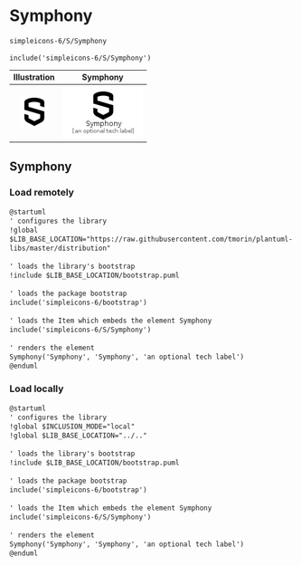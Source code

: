 # Symphony


```text
simpleicons-6/S/Symphony
```

```text
include('simpleicons-6/S/Symphony')
```



| Illustration | Symphony |
| :---: | :---: |
| ![illustration for Illustration](../../simpleicons-6/S/Symphony.png) | ![illustration for Symphony](../../simpleicons-6/S/Symphony.Local.png) |




## Symphony

### Load remotely
```plantuml
@startuml
' configures the library
!global $LIB_BASE_LOCATION="https://raw.githubusercontent.com/tmorin/plantuml-libs/master/distribution"

' loads the library's bootstrap
!include $LIB_BASE_LOCATION/bootstrap.puml

' loads the package bootstrap
include('simpleicons-6/bootstrap')

' loads the Item which embeds the element Symphony
include('simpleicons-6/S/Symphony')

' renders the element
Symphony('Symphony', 'Symphony', 'an optional tech label')
@enduml
```

### Load locally
```plantuml
@startuml
' configures the library
!global $INCLUSION_MODE="local"
!global $LIB_BASE_LOCATION="../.."

' loads the library's bootstrap
!include $LIB_BASE_LOCATION/bootstrap.puml

' loads the package bootstrap
include('simpleicons-6/bootstrap')

' loads the Item which embeds the element Symphony
include('simpleicons-6/S/Symphony')

' renders the element
Symphony('Symphony', 'Symphony', 'an optional tech label')
@enduml
```

